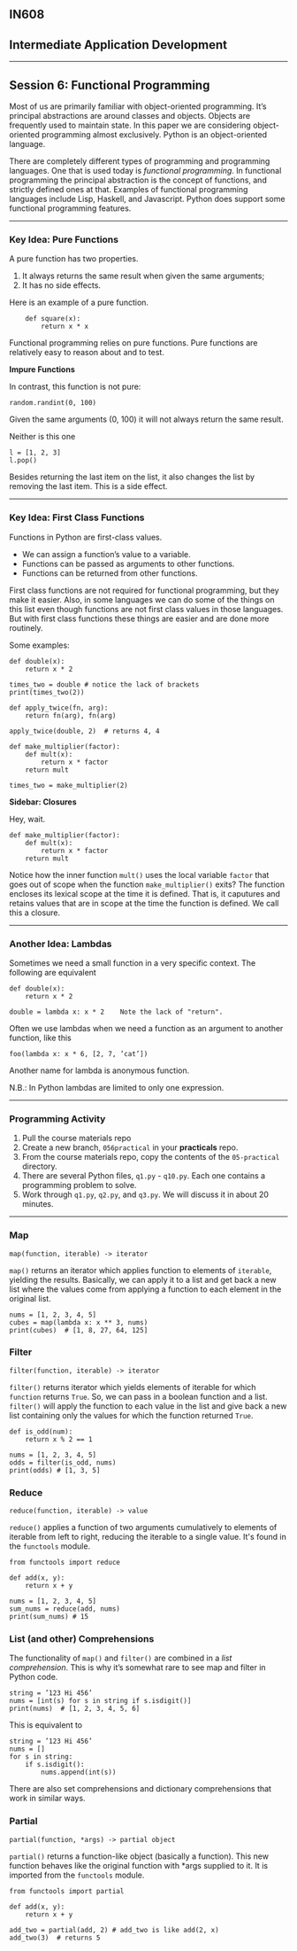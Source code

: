 ## IN608
## Intermediate Application Development
---

## Session 6: Functional Programming

Most of us are primarily familiar with object-oriented programming. It’s principal abstractions are around classes and objects. Objects are frequently used to maintain state. In this paper we are considering object-oriented programming almost exclusively. Python is an object-oriented language.

There are completely different types of programming and programming languages. One that is used today is *functional programming*. In functional programming the principal abstraction is the concept of functions, and strictly defined ones at that. Examples of functional programming languages include Lisp, Haskell, and Javascript.
Python does support some functional programming features.

---

### Key Idea: Pure Functions

A pure function has two properties.
  1. It always returns the same result when given the same arguments;
  2. It has no side effects.

Here is an example of a pure function.
```
    def square(x):
        return x * x
```

Functional programming relies on pure functions. Pure functions are relatively easy to reason about and to test.

**Impure Functions**

In contrast, this function is not pure:

`random.randint(0, 100)`

Given the same arguments (0, 100) it will not always return the same result.

Neither is this one

```
l = [1, 2, 3]
l.pop()
```

Besides returning the last item on the list, it also changes the list by removing the last item. This is a side effect.

---

### Key Idea: First Class Functions

Functions in Python are first-class values.

  - We can assign a function’s value to a variable.
  - Functions can be passed as arguments to other functions. 
  - Functions can be returned from other functions.

First class functions are not required for functional programming, but they make it easier. Also, in some languages we can do some of the things on this list even though functions are not first class values in those languages. But with first class functions these things are easier and are done more routinely.

Some examples:
```
def double(x):
    return x * 2
      
times_two = double # notice the lack of brackets
print(times_two(2)) 

def apply_twice(fn, arg):
    return fn(arg), fn(arg)
      
apply_twice(double, 2)  # returns 4, 4
      
def make_multiplier(factor):
    def mult(x):
        return x * factor
    return mult

times_two = make_multiplier(2)
```

**Sidebar: Closures**

Hey, wait.

```
def make_multiplier(factor):
    def mult(x):
        return x * factor
    return mult
```

Notice how the inner function `mult()` uses the local variable `factor` that goes out of scope when the function `make_multiplier()` exits? The function encloses its lexical scope at the time it is defined. That is, it caputures and retains values that are in scope at the time the function is defined. We call this a closure.

---

### Another Idea: Lambdas

Sometimes we need a small function in a very specific context. The following are equivalent
```
def double(x):
    return x * 2
      
double = lambda x: x * 2    Note the lack of "return".
```

Often we use lambdas when we need a function as an argument to another function, like this

`foo(lambda x: x * 6, [2, 7, ’cat’])`

Another name for lambda is anonymous function.

N.B.: In Python lambdas are limited to only one expression.

---

### Programming Activity
  1. Pull the course materials repo
  2. Create a new branch, `056practical` in your **practicals** repo.
  3. From the course materials repo, copy the contents of the `05-practical` directory.
  4. There are several Python files, `q1.py` - `q10.py`. Each one contains a programming problem to solve.
  5. Work through `q1.py`, `q2.py`, and `q3.py`. We will discuss it in about 20 minutes.

---

### Map
`map(function, iterable) -> iterator`

`map()` returns an iterator which applies function to elements of `iterable`, yielding the results. Basically, we can apply it to a list and get back a new list where the values come from applying a function to each element in the original list.

```
nums = [1, 2, 3, 4, 5]
cubes = map(lambda x: x ** 3, nums)
print(cubes)  # [1, 8, 27, 64, 125]
```

### Filter
`filter(function, iterable) -> iterator`

`filter()` returns iterator which yields elements of iterable for which `function` returns `True`. So, we can pass in a boolean function and a list. `filter()` will apply the function to each value in the list and give back a new list containing only the values for which the function returned `True`.

```
def is_odd(num):
    return x % 2 == 1
      
nums = [1, 2, 3, 4, 5]
odds = filter(is_odd, nums)
print(odds) # [1, 3, 5]
```

### Reduce
`reduce(function, iterable) -> value`

`reduce()` applies a function of two arguments cumulatively to elements of iterable from left to right, reducing the iterable to a single value. It's found in the `functools` module.

```
from functools import reduce
      
def add(x, y):
    return x + y
      
nums = [1, 2, 3, 4, 5]
sum_nums = reduce(add, nums)
print(sum_nums) # 15
```

### List (and other) Comprehensions
The functionality of `map()` and `filter()` are combined in a *list comprehension*. This is why it’s somewhat rare to see map and filter in Python code.

```
string = ’123 Hi 456’
nums = [int(s) for s in string if s.isdigit()]
print(nums)  # [1, 2, 3, 4, 5, 6]
```

This is equivalent to 

```
string = ’123 Hi 456’
nums = []
for s in string:
    if s.isdigit():
        nums.append(int(s))
```

There are also set comprehensions and dictionary comprehensions that work in similar ways.

### Partial

`partial(function, *args) -> partial object`

`partial()` returns a function-like object (basically a function). This new function behaves like the original function with *args supplied to it. It is imported from the `functools` module.

```
from functools import partial

def add(x, y):
    return x + y
      
add_two = partial(add, 2) # add_two is like add(2, x)
add_two(3)  # returns 5
```
